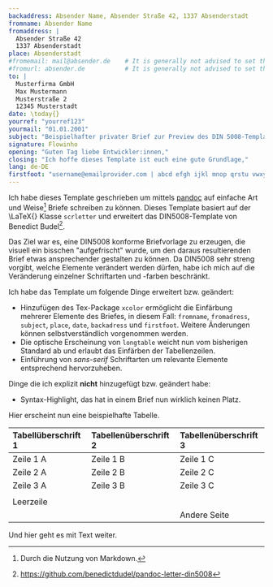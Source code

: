 ```yaml
---
backaddress: Absender Name, Absender Straße 42, 1337 Absenderstadt
fromname: Absender Name
fromaddress: |
  Absender Straße 42  
  1337 Absenderstadt
place: Absenderstadt
#fromemail: mail@absender.de	# It is generally not advised to set these, as it clutters the letterhead.
#fromurl: absender.de			# It is generally not advised to set these, as it clutters the letterhead.
to: |
  Musterfirma GmbH  
  Max Mustermann  
  Musterstraße 2  
  12345 Musterstadt
date: \today{}
yourref: "yourref123"
yourmail: "01.01.2001"
subject: "Beispielhafter privater Brief zur Preview des DIN 5008-Template"
signature: Flowinho
opening: "Guten Tag liebe Entwickler:innen,"
closing: "Ich hoffe dieses Template ist euch eine gute Grundlage,"
lang: de-DE
firstfoot: "username@emailprovider.com | abcd efgh ijkl mnop qrstu vwxy | absender.de"
---
```


Ich habe dieses Template geschrieben um mittels [pandoc]() auf einfache Art und Weise[^1] Briefe schreiben zu können.
Dieses Template basiert auf der \LaTeX{} Klasse `scrletter` und erweitert das DIN5008-Template von Benedict Budel[^2].

Das Ziel war es, eine DIN5008 konforme Briefvorlage zu erzeugen, die visuell ein bisschen "aufgefrischt" wurde, um den daraus resultierenden
Brief etwas ansprechender gestalten zu können. Da DIN5008 sehr streng vorgibt, welche Elemente verändert werden dürfen, habe ich mich auf die Veränderung
einzelner Schriftarten und -farben beschränkt.

Ich habe das Template um folgende Dinge erweitert bzw. geändert:

- Hinzufügen des Tex-Package `xcolor` ermöglicht die Einfärbung mehrerer Elemente des Briefes, in diesem Fall: `fromname`, `fromadress`, `subject`, `place`, `date`, `backadress` und `firstfoot`. Weitere Änderungen können selbstverständlich vorgenommen werden.
- Die optische Erscheinung von `longtable` weicht nun vom bisherigen Standard ab und erlaubt das Einfärben der Tabellenzeilen.
- Einführung von _sans-serif_ Schriftarten um relevante Elemente entsprechend hervorzuheben.

Dinge die ich explizit **nicht** hinzugefügt bzw. geändert habe:

- Syntax-Highlight, das hat in einem Brief nun wirklich keinen Platz.

Hier erscheint nun eine beispielhafte Tabelle.

|Tabellüberschrift 1|Tabellenüberschrift 2|Tabellenüberschrift 3
|:--|:--|:--|
|Zeile 1 A|Zeile 1 B|Zeile 1 C|
|Zeile 2 A|Zeile 2 B|Zeile 2 C|
|Zeile 3 A| Zeile 3 B|Zeile 3 C|
||
|Leerzeile|||
|||Andere Seite|

Und hier geht es mit Text weiter.

[^1]: Durch die Nutzung von Markdown.
[^2]: https://github.com/benedictdudel/pandoc-letter-din5008
